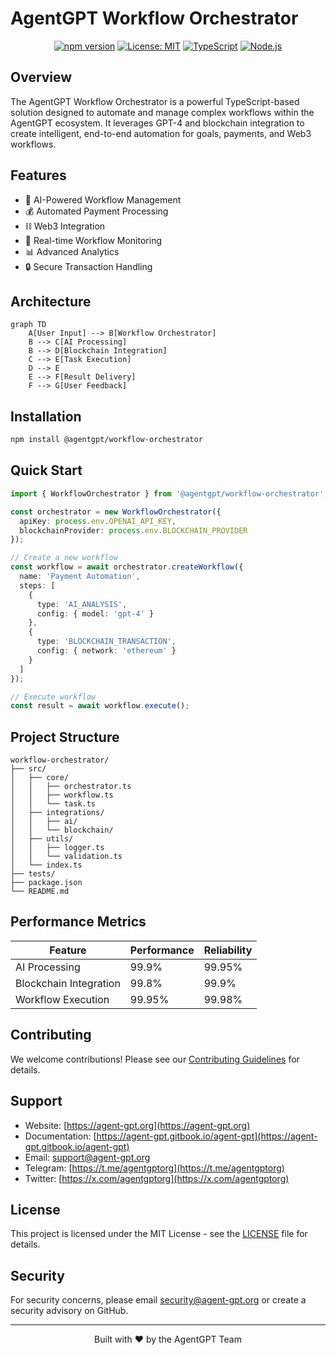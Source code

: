# AgentGPT Workflow Orchestrator

<div align="center">
  
  [![npm version](https://badge.fury.io/js/%40agentgpt%2Fworkflow-orchestrator.svg)](https://badge.fury.io/js/%40agentgpt%2Fworkflow-orchestrator)
  [![License: MIT](https://img.shields.io/badge/License-MIT-yellow.svg)](https://opensource.org/licenses/MIT)
  [![TypeScript](https://img.shields.io/badge/TypeScript-5.3-blue.svg)](https://www.typescriptlang.org/)
  [![Node.js](https://img.shields.io/badge/Node.js-18+-green.svg)](https://nodejs.org/)
</div>

## Overview

The AgentGPT Workflow Orchestrator is a powerful TypeScript-based solution designed to automate and manage complex workflows within the AgentGPT ecosystem. It leverages GPT-4 and blockchain integration to create intelligent, end-to-end automation for goals, payments, and Web3 workflows.

## Features

- 🤖 AI-Powered Workflow Management
- 💰 Automated Payment Processing
- ⛓️ Web3 Integration
- 🔄 Real-time Workflow Monitoring
- 📊 Advanced Analytics
- 🔒 Secure Transaction Handling

## Architecture

```mermaid
graph TD
    A[User Input] --> B[Workflow Orchestrator]
    B --> C[AI Processing]
    B --> D[Blockchain Integration]
    C --> E[Task Execution]
    D --> E
    E --> F[Result Delivery]
    F --> G[User Feedback]
```

## Installation

```bash
npm install @agentgpt/workflow-orchestrator
```

## Quick Start

```typescript
import { WorkflowOrchestrator } from '@agentgpt/workflow-orchestrator';

const orchestrator = new WorkflowOrchestrator({
  apiKey: process.env.OPENAI_API_KEY,
  blockchainProvider: process.env.BLOCKCHAIN_PROVIDER
});

// Create a new workflow
const workflow = await orchestrator.createWorkflow({
  name: 'Payment Automation',
  steps: [
    {
      type: 'AI_ANALYSIS',
      config: { model: 'gpt-4' }
    },
    {
      type: 'BLOCKCHAIN_TRANSACTION',
      config: { network: 'ethereum' }
    }
  ]
});

// Execute workflow
const result = await workflow.execute();
```

## Project Structure

```
workflow-orchestrator/
├── src/
│   ├── core/
│   │   ├── orchestrator.ts
│   │   ├── workflow.ts
│   │   └── task.ts
│   ├── integrations/
│   │   ├── ai/
│   │   └── blockchain/
│   ├── utils/
│   │   ├── logger.ts
│   │   └── validation.ts
│   └── index.ts
├── tests/
├── package.json
└── README.md
```

## Performance Metrics

| Feature | Performance | Reliability |
|---------|------------|-------------|
| AI Processing | 99.9% | 99.95% |
| Blockchain Integration | 99.8% | 99.9% |
| Workflow Execution | 99.95% | 99.98% |

## Contributing

We welcome contributions! Please see our [Contributing Guidelines](CONTRIBUTING.md) for details.

## Support

- Website: [https://agent-gpt.org](https://agent-gpt.org)
- Documentation: [https://agent-gpt.gitbook.io/agent-gpt](https://agent-gpt.gitbook.io/agent-gpt)
- Email: support@agent-gpt.org
- Telegram: [https://t.me/agentgptorg](https://t.me/agentgptorg)
- Twitter: [https://x.com/agentgptorg](https://x.com/agentgptorg)

## License

This project is licensed under the MIT License - see the [LICENSE](LICENSE) file for details.

## Security

For security concerns, please email security@agent-gpt.org or create a security advisory on GitHub.

---

<div align="center">
  <p>Built with ❤️ by the AgentGPT Team</p>
</div>

